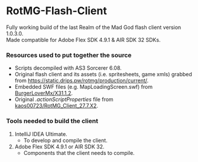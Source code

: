 # RotMG-Flash-Client
Fully working build of the last Realm of the Mad God flash client version 1.0.3.0.  
Made compatible for Adobe Flex SDK 4.9.1 & AIR SDK 32 SDKs.

### Resources used to put together the source
- Scripts decompiled with AS3 Sorcerer 6.08.
- Original flash client and its assets (i.e. spritesheets, game xmls) grabbed from https://static.drips.pw/rotmg/production/current/.
- Embedded SWF files (e.g. MapLoadingScreen.swf) from [BurgerLoverMx/X31.1.2](https://github.com/BurgerLoverMx/X31.1.2).
- Original *.actionScriptProperties* file from [kaos00723/RotMG_Client_27.7.X2](https://github.com/kaos00723/RotMG_Client_27.7.X2).

### Tools needed to build the client
1. IntelliJ IDEA Ultimate.
   - To develop and compile the client.
2. Adobe Flex SDK 4.9.1 or AIR SDK 32.
   - Components that the client needs to compile.
